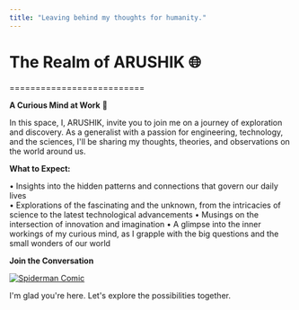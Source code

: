 ```yaml
---
title: "Leaving behind my thoughts for humanity."
---
```


# The Realm of ARUSHIK 🌐
==========================

**A Curious Mind at Work** 👋

In this space, I, ARUSHIK, invite you to join me on a journey of exploration and discovery. As a generalist with a passion for engineering, technology, and the sciences, I'll be sharing my thoughts, theories, and observations on the world around us.

**What to Expect:**

• Insights into the hidden patterns and connections that govern our daily lives  
• Explorations of the fascinating and the unknown, from the intricacies of science to the latest technological advancements
• Musings on the intersection of innovation and imagination
• A glimpse into the inner workings of my curious mind, as I grapple with the big questions and the small wonders of our world

**Join the Conversation**

[![Spiderman Comic](https://i.pinimg.com/736x/04/13/eb/0413eb3e908a288008107a347cde0bf0--spiderman-comic-amazing-spiderman.jpg)](https://i.pinimg.com/736x/04/13/eb/0413eb3e908a288008107a347cde0bf0--spiderman-comic-amazing-spiderman.jpg)

I'm glad you're here. Let's explore the possibilities together.

